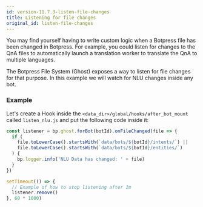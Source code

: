 ```yaml
---
id: version-11.7.3-listen-file-changes
title: Listening for file changes
original_id: listen-file-changes
---
```


You may find yourself having to write custom logic when a Botpress file has been changed in Botpress. For example, you could listen for changes to the QnA files to automatically launch a translation worker to translate the QnA to multiple languages.

The Botpress File System (Ghost) exposes a way to listen for file changes for that purpose. In this example we will watch for NLU changes inside any bot.

### Example

Let's create a Hook inside the `<data_dir>/global/hooks/after_bot_mount` called `listen_nlu.js` and put the following code inside it:

```js
const listener = bp.ghost.forBot(botId).onFileChanged(file => {
  if (
    file.toLowerCase().startsWith(`data/bots/${botId}/intents/`) ||
    file.toLowerCase().startsWith(`data/bots/${botId}/entities/`)
  ) {
    bp.logger.info('NLU Data has changed: ' + file)
  }
})

setTimeout(() => {
  // Example of how to stop listening after 1m
  listener.remove()
}, 60 * 1000)
```
